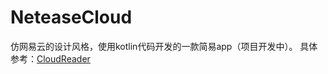 # NeteaseCloud
仿网易云的设计风格，使用kotlin代码开发的一款简易app（项目开发中）。
具体参考：[CloudReader](https://github.com/youlookwhat/CloudReader)